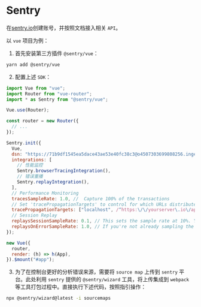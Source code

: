 # Sentry

在[sentry.io](https://sentry.io/)创建账号，并按照文档接入相关 `API`。

以 `vue` 项目为例：

1. 首先安装第三方插件 `@sentry/vue`：

```bash
yarn add @sentry/vue
```

2. 配置上述 `SDK`：

```js
import Vue from "vue";
import Router from "vue-router";
import * as Sentry from "@sentry/vue";

Vue.use(Router);

const router = new Router({
  // ...
});

Sentry.init({
  Vue,
  dsn: "https://71b9df1545ea5dace43ae53e40fc38c3@o4507303699808256.ingest.us.sentry.io/4507304161705984",
  integrations: [
    // 性能监控
    Sentry.browserTracingIntegration(),
    // 错误重播
    Sentry.replayIntegration(),
  ],
  // Performance Monitoring
  tracesSampleRate: 1.0, //  Capture 100% of the transactions
  // Set 'tracePropagationTargets' to control for which URLs distributed tracing should be enabled
  tracePropagationTargets: ["localhost", /^https:\/\/yourserver\.io\/api/],
  // Session Replay
  replaysSessionSampleRate: 0.1, // This sets the sample rate at 10%. You may want to change it to 100% while in development and then sample at a lower rate in production.
  replaysOnErrorSampleRate: 1.0, // If you're not already sampling the entire session, change the sample rate to 100% when sampling sessions where errors occur.
});

new Vue({
  router,
  render: (h) => h(App),
}).$mount("#app");
```

3. 为了在控制台更好的分析错误来源，需要将 `source map` 上传到 `sentry` 平台。此处利用 `sentry` 提供的 `@sentry/wizard` 工具，将上传集成到 `webpack` 等工具打包过程中。直接执行下述代码，按照指引操作：

```bash
npx @sentry/wizard@latest -i sourcemaps
```
